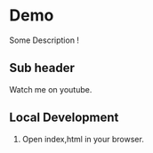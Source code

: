 # Demo 


Some Description !

## Sub header

Watch me on youtube.

## Local Development

1. Open index,html in your browser.